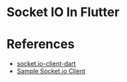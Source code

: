 # Socket IO In Flutter

# References

- [socket.io-client-dart](https://pub.dev/packages/socket_io_client)
- [Sample Socket.io Client](https://blog.codemagic.io/flutter-ui-socket/)
